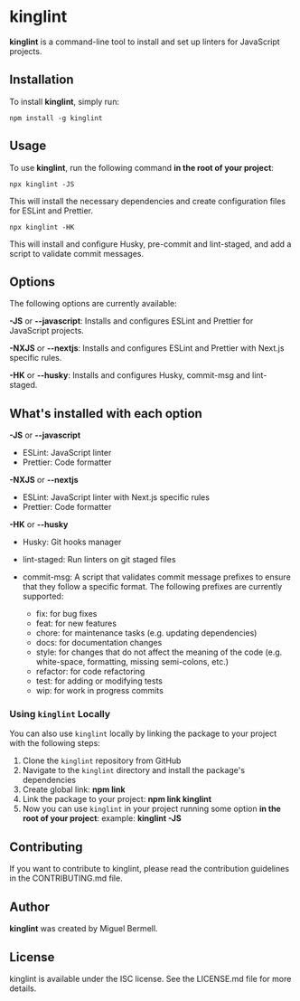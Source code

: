 
# kinglint

**kinglint** is a command-line tool to install and set up linters for JavaScript projects.

## Installation

To install **kinglint**, simply run:

    npm install -g kinglint

## Usage
 
To use **kinglint**, run the following command **in the root of your project**:

    npx kinglint -JS

This will install the necessary dependencies and create configuration files for ESLint and Prettier.


    npx kinglint -HK

This will install and configure Husky, pre-commit and lint-staged, and add a script to validate commit messages.

## Options

The following options are currently available:

**-JS** or **--javascript**: Installs and configures ESLint and Prettier for JavaScript projects.

**-NXJS** or **--nextjs**: Installs and configures ESLint and Prettier with Next.js specific rules.

**-HK** or **--husky**: Installs and configures Husky, commit-msg and lint-staged.

## What's installed with each option

**-JS** or **--javascript**
- ESLint: JavaScript linter
- Prettier: Code formatter

**-NXJS** or **--nextjs**
- ESLint: JavaScript linter with Next.js specific rules
- Prettier: Code formatter

**-HK** or **--husky**
- Husky: Git hooks manager
- lint-staged: Run linters on git staged files
- commit-msg: A script that validates commit message prefixes to ensure that they follow a specific format. The following prefixes are currently supported:

  - fix: for bug fixes
  - feat: for new features
  - chore: for maintenance tasks (e.g. updating dependencies)
  - docs: for documentation changes
  - style: for changes that do not affect the meaning of the code (e.g. white-space, formatting, missing semi-colons, etc.)
  - refactor: for code refactoring
  - test: for adding or modifying tests
  - wip: for work in progress commits

### Using `kinglint` Locally

You can also use `kinglint` locally by linking the package to your project with the following steps:

1. Clone the `kinglint` repository from GitHub
2. Navigate to the `kinglint` directory and install the package's dependencies
3. Create global link: **npm link**
4. Link the package to your project: **npm link kinglint**
5. Now you can use `kinglint` in your project running some option **in the root of your project**: example: **kinglint -JS**


## Contributing

If you want to contribute to kinglint, please read the contribution guidelines in the CONTRIBUTING.md file.

## Author

**kinglint** was created by Miguel Bermell.

## License
kinglint is available under the ISC license. See the LICENSE.md file for more details.

